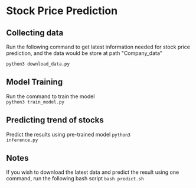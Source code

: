 # Stock Price Prediction
## Collecting data
Run the following command to get latest information needed for stock price prediction, and the data would be store at path "Company_data"

<code>python3 download_data.py</code>

## Model Training
Run the command to train the model<br>
<code>python3 train_model.py </code>

## Predicting trend of stocks
Predict the results using pre-trained model
<code>python3 inference.py </code>

## Notes
If you wish to download the latest data and predict the result using one command, run the following bash script
<code>bash predict.sh </code>
